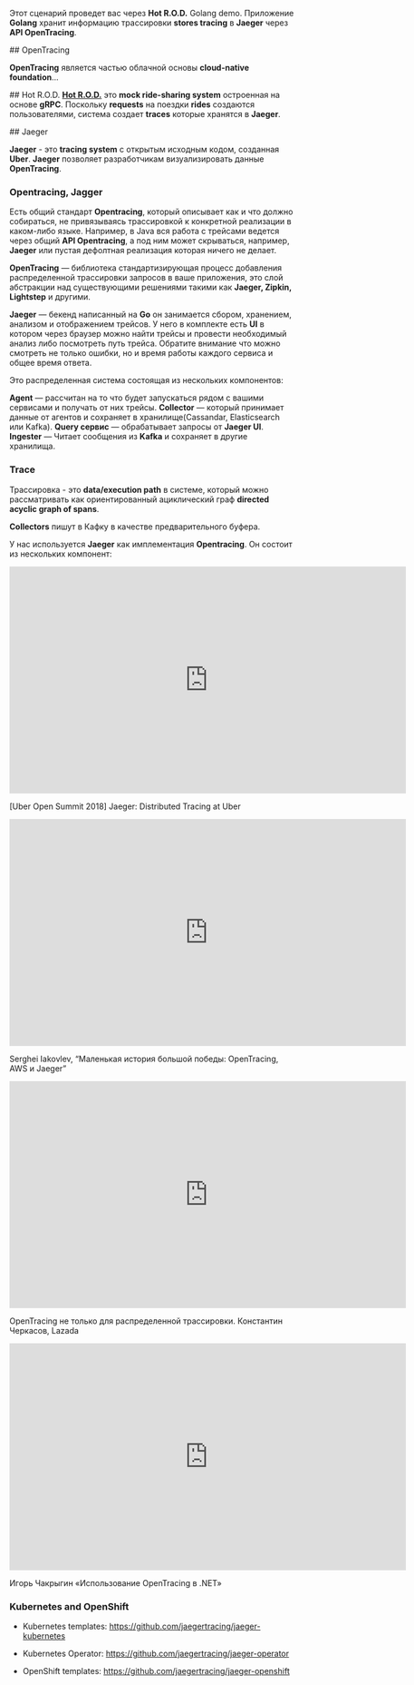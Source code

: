 Этот сценарий проведет вас через **Hot R.O.D.** Golang demo. Приложение **Golang** хранит информацию трассировки **stores tracing** в **Jaeger** через **API OpenTracing**.

## OpenTracing

**OpenTracing** является частью облачной основы  **cloud-native foundation**...


## Hot R.O.D.
[**Hot R.O.D.**](https://github.com/uber/jaeger/tree/master/examples/hotrod) это **mock ride-sharing system** остроенная на основе **gRPC**. 
Поскольку **requests** на поездки **rides** создаются пользователями, система создает **traces** которые хранятся в **Jaeger**.

## Jaeger

**Jaeger** - это  **tracing system** с открытым исходным кодом, созданная **Uber**. **Jaeger** позволяет разработчикам визуализировать данные **OpenTracing**.

### Opentracing, Jagger 

Есть общий стандарт **Opentracing**, который описывает как и что должно собираться, не привязываясь трассировкой к конкретной реализации в каком-либо языке. Например, в Java вся работа с трейсами ведется через общий **API Opentracing**, а под ним может скрываться, например, **Jaeger** или пустая дефолтная реализация которая ничего не делает.

**OpenTracing** — библиотека стандартизирующая процесс добавления распределенной трассировки запросов в ваше приложения, это слой абстракции над существующими решениями такими как **Jaeger, Zipkin, Lightstep** и другими.

**Jaeger** — бекенд написанный на **Go** он занимается сбором, хранением, анализом и отображением трейсов. У него в комплекте есть **UI** в котором через браузер можно найти трейсы и провести необходимый анализ либо посмотреть путь трейса. Обратите внимание что можно смотреть не только ошибки, но и время работы каждого сервиса и общее время ответа.

Это распределенная система состоящая из нескольких компонентов:

**Agent** — рассчитан на то что будет запускаться рядом с вашими сервисами и получать от них трейсы.
**Collector** — который принимает данные от агентов и сохраняет в хранилище(Cassandar, Elasticsearch или Kafka).
**Query сервис** — обрабатывает запросы от **Jaeger UI**.
**Ingester** — Читает сообщения из **Kafka** и сохраняет в другие хранилища.

### Trace

Трассировка - это  **data/execution path**  в системе, который можно рассматривать как ориентированный ациклический граф **directed acyclic graph of spans**.

**Collectors** пишут в Кафку в качестве предварительного буфера.

У нас используется **Jaeger** как имплементация **Opentracing**. Он состоит из нескольких компонент:

<iframe style="width: 700px;height: 400px;" src="https://www.youtube-nocookie.com/embed/s7IrYt1igSM" frameborder="0" allow="accelerometer; autoplay; encrypted-media; gyroscope; picture-in-picture" allowfullscreen></iframe>

[Uber Open Summit 2018] Jaeger: Distributed Tracing at Uber

<iframe style="width: 700px;height: 400px;" src="https://www.youtube-nocookie.com/embed/fsHb0qK37bc" frameborder="0" allow="accelerometer; autoplay; encrypted-media; gyroscope; picture-in-picture" allowfullscreen></iframe>

Serghei Iakovlev, “Маленькая история большой победы: OpenTracing, AWS и Jaeger”

<iframe style="width: 700px;height: 400px;" src="https://www.youtube-nocookie.com/embed/nHgfJ943z2I" frameborder="0" allow="accelerometer; autoplay; encrypted-media; gyroscope; picture-in-picture" allowfullscreen></iframe>

OpenTracing не только для распределенной трассировки. Константин Черкасов, Lazada

<iframe style="width: 700px;height: 400px;" src="https://www.youtube-nocookie.com/embed/YG67VTunG_U" frameborder="0" allow="accelerometer; autoplay; encrypted-media; gyroscope; picture-in-picture" allowfullscreen></iframe>

Игорь Чакрыгин «Использование OpenTracing в .NET»

### Kubernetes and OpenShift

- Kubernetes templates: https://github.com/jaegertracing/jaeger-kubernetes

- Kubernetes Operator: https://github.com/jaegertracing/jaeger-operator

- OpenShift templates: https://github.com/jaegertracing/jaeger-openshift


